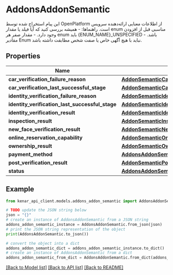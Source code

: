 # AddonsAddonSemantic

این پیام استخراج شده توسط OpenPlatform از اطلاعات معنایی ارائه‌دهنده سرویس است. راهنماها:  - همیشه بررسی کنید که آیا فیلد یا مقدار enum مناسبی قبل از  افزودن وجود دارد.  - مقدار صفر هر enum باید {ENUM_NAME}_UNSPECIFIED باشد.  - مقادیر Enum نباید با هیچ آگهی خاص یا صفت شخص  مطابقت داشته باشد.

## Properties

Name | Type | Description | Notes
------------ | ------------- | ------------- | -------------
**car_verification_failure_reason** | [**AddonSemanticCarVerificationStage**](AddonSemanticCarVerificationStage.md) |  | [optional] 
**car_verification_last_successful_stage** | [**AddonSemanticCarVerificationStage**](AddonSemanticCarVerificationStage.md) |  | [optional] 
**identity_verification_failure_reason** | [**AddonSemanticIdentityVerificationStage**](AddonSemanticIdentityVerificationStage.md) |  | [optional] 
**identity_verification_last_successful_stage** | [**AddonSemanticIdentityVerificationStage**](AddonSemanticIdentityVerificationStage.md) |  | [optional] 
**identity_verification_result** | [**AddonSemanticIdentityVerificationResult**](AddonSemanticIdentityVerificationResult.md) |  | [optional] 
**inspection_result** | [**AddonSemanticInspectionResult**](AddonSemanticInspectionResult.md) |  | [optional] 
**new_face_verification_result** | [**AddonSemanticNewFaceVerificationResult**](AddonSemanticNewFaceVerificationResult.md) |  | [optional] 
**online_reservation_capability** | [**AddonSemanticOnlineReservationCapability**](AddonSemanticOnlineReservationCapability.md) |  | [optional] 
**ownership_result** | [**AddonSemanticOwnershipResult**](AddonSemanticOwnershipResult.md) |  | [optional] 
**payment_method** | [**AddonsAddonSemanticPaymentMethod**](AddonsAddonSemanticPaymentMethod.md) |  | [optional] 
**post_verification_result** | [**AddonSemanticPostVerificationResult**](AddonSemanticPostVerificationResult.md) |  | [optional] 
**status** | [**AddonsAddonSemanticStatus**](AddonsAddonSemanticStatus.md) |  | [optional] 

## Example

```python
from kenar_api_client.models.addons_addon_semantic import AddonsAddonSemantic

# TODO update the JSON string below
json = "{}"
# create an instance of AddonsAddonSemantic from a JSON string
addons_addon_semantic_instance = AddonsAddonSemantic.from_json(json)
# print the JSON string representation of the object
print(AddonsAddonSemantic.to_json())

# convert the object into a dict
addons_addon_semantic_dict = addons_addon_semantic_instance.to_dict()
# create an instance of AddonsAddonSemantic from a dict
addons_addon_semantic_from_dict = AddonsAddonSemantic.from_dict(addons_addon_semantic_dict)
```
[[Back to Model list]](../README.md#documentation-for-models) [[Back to API list]](../README.md#documentation-for-api-endpoints) [[Back to README]](../README.md)


